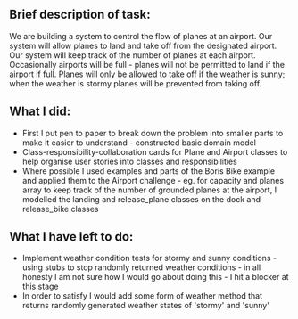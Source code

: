 Brief description of task:
-------------------------

We are building a system to control the flow of planes at an airport. Our system will allow planes to land and take off from the designated airport. Our system will keep track of the number of planes at each airport. Occasionally airports will be full - planes will not be permitted to land if the airport if full. Planes will only be allowed to take off if the weather is sunny; when the weather is stormy planes will be prevented from taking off.



What I did:
-----------

* First I put pen to paper to break down the problem into smaller parts to make it easier to understand - constructed basic domain model
* Class-responsibility-collaboration cards for Plane and Airport classes to help organise user stories into classes and responsibilities
* Where possible I used examples and parts of the Boris Bike example and applied them to the Airport challenge - eg. for capacity and planes array to keep track of the number of grounded planes at the airport, I modelled the landing and release_plane classes on the dock and release_bike classes



What I have left to do:
----------------------

* Implement weather condition tests for stormy and sunny conditions - using stubs to stop randomly returned weather conditions - in all honesty I am not sure how I would go about doing this - I hit a blocker at this stage
*  In order to satisfy I would add some form of weather method that returns randomly generated weather states of 'stormy' and 'sunny'

